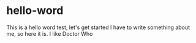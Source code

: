 # hello-word
This is a hello word test, let's get started
I have to write something about me, so here it is. I like Doctor Who
